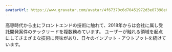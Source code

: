 ```yaml
---
avatarUrl: https://www.gravatar.com/avatar/4f67370c6d70451972d3e07398e675f4?s=256
---
```


高専時代から主にフロントエンドの技術に触れて、2018年からは会社に属し受託開発案件のテックリードを複数務めています。
ユーザーが触れる領域を起点にしてさまざまな技術に興味があり、日々のインプット・アウトプットを続けています。
